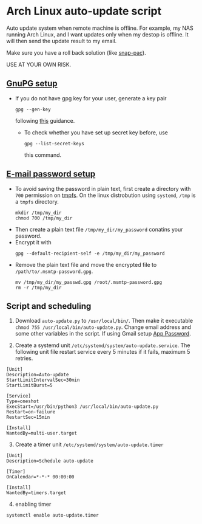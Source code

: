 # Arch Linux auto-update script

Auto update system when remote machine is offline.
For example, my NAS running Arch Linux, and I want updates only when my destop is offline.
It will then send the update result to my email.

Make sure you have a roll back solution (like [snap-pac](https://github.com/wesbarnett/snap-pac)). 

USE AT YOUR OWN RISK.

## [GnuPG setup](https://wiki.archlinux.org/title/GnuPG#Usage)
- If you do not have gpg key for your user, generate a key pair 
  ```
  gpg --gen-key
  ```
  following [this](https://wiki.archlinux.org/title/GnuPG#Create_a_key_pair) guidance.

  - To check whether you have set up secret key before, use 
    ```
    gpg --list-secret-keys
    ```
    this command.

## [E-mail password setup](https://wiki.archlinux.org/title/Msmtp#GnuPG)
- To avoid saving the password in plain text, first create a directory with `700` permission on [tmpfs](https://wiki.archlinux.org/title/Tmpfs).
  On the linux distrobution using `systemd`, `/tmp` is a `tmpfs` directory.
  ```
  mkdir /tmp/my_dir
  chmod 700 /tmp/my_dir
  ```
- Then create a plain text file `/tmp/my_dir/my_password` conatins your password.
- Encrypt it with
  ```
  gpg --default-recipient-self -e /tmp/my_dir/my_password
  ```
- Remove the plain text file and move the encrypted file to `/path/to/.msmtp-password.gpg`.
  ```
  mv /tmp/my_dir/my_passwd.gpg /root/.msmtp-password.gpg
  rm -r /tmp/my_dir
  ```

## Script and scheduling
1. Download `auto-update.py` to `/usr/local/bin/`. Then make it executable `chmod 755 /usr/local/bin/auto-update.py`. Change email address and some other variables in the script. If using Gmail setup [App Password](https://myaccount.google.com/apppasswords).

2. Create a systemd unit `/etc/systemd/system/auto-update.service`. The following unit file restart service every 5 minutes if it fails, maximum 5 retries.
```
[Unit]
Description=Auto-update
StartLimitIntervalSec=30min
StartLimitBurst=5

[Service]
Type=oneshot
ExecStart=/usr/bin/python3 /usr/local/bin/auto-update.py
Restart=on-failure
RestartSec=15min

[Install]
WantedBy=multi-user.target
```
3. Create a timer unit `/etc/systemd/system/auto-update.timer`
```
[Unit]
Description=Schedule auto-update

[Timer]
OnCalendar=*-*-* 00:00:00

[Install]
WantedBy=timers.target
```
4. enabling timer
```
systemctl enable auto-update.timer
```
